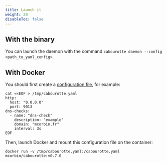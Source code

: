 ```yaml
---
title: Launch it
weight: 20
disableToc: false
---
```


## With the binary

You can launch the daemon with the command `cabourotte daemon --config <path_to_yaml_config>`.

## With Docker

You should first create a [configuration file](/installation/configuration/), for example:

```
cat <<EOF > /tmp/cabourotte.yaml
http:
  host: "0.0.0.0"
  port: 9013
dns-checks:
  - name: "dns-check"
    description: "example"
    domain: "mcorbin.fr"
    interval: 3s
EOF
```

Then, launch Docker and mount this configuration file on the container:

```
docker run -v /tmp/cabourotte.yaml:/cabourotte.yaml mcorbin/cabourotte:v0.7.0
```
